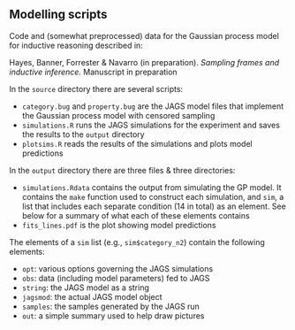 ## Modelling scripts

Code and (somewhat preprocessed) data for the Gaussian process model for inductive reasoning described in:

Hayes, Banner, Forrester & Navarro (in preparation). *Sampling frames and inductive inference.* Manuscript in preparation

In the `source` directory there are several scripts:

- `category.bug` and `property.bug` are the JAGS model files that implement the Gaussian process model with censored sampling
- `simulations.R` runs the JAGS simulations for the experiment and saves the results to the `output` directory
- `plotsims.R` reads the results of the simulations and plots model predictions  


In the `output` directory there are three files & three directories:

- `simulations.Rdata` contains the output from simulating the GP model. It contains the `make` function used to construct each simulation, and `sim`, a list that includes each separate condition (14 in total) as an element. See below for a summary of what each of these elements contains
- `fits_lines.pdf` is the plot showing model predictions 

The elements of a `sim` list (e.g., `sim$category_n2`) contain the following elements:

- `opt`: various options governing the JAGS simulations
- `obs`: data (including model parameters) fed to JAGS
- `string`: the JAGS model as a string
- `jagsmod`: the actual JAGS model object
- `samples`: the samples generated by the JAGS run
- `out`: a simple summary used to help draw pictures 
